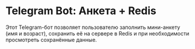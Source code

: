 # **Telegram Bot: Анкета + Redis**
  Этот Telegram-бот позволяет пользователю заполнить мини-анкету (имя и возраст), сохранить её на сервере в Redis и при необходимости просмотреть сохранённые данные.
